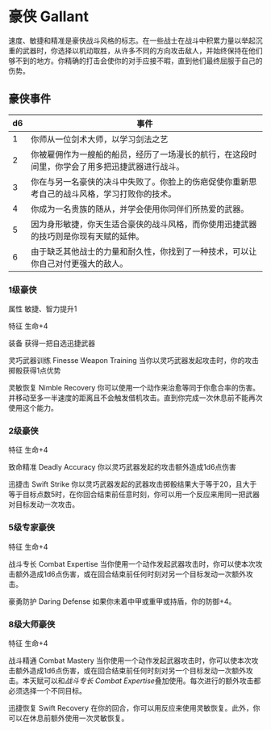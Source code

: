 # 豪侠 Gallant

速度、敏捷和精准是豪侠战斗风格的标志。在一些战士在战斗中积累力量以举起沉重的武器时，你选择以机动取胜，从许多不同的方向攻击敌人，并始终保持在他们够不到的地方。你精确的打击会使你的对手应接不暇，直到他们最终屈服于自己的伤势。

## 豪侠事件

<table>
<thead>
<tr class="header">
<th>d6</th>
<th>事件</th>
</tr>
</thead>
<tbody>
<tr class="odd">
<td>1</td>
<td>你师从一位剑术大师，以学习剑法之艺</td>
</tr>
<tr class="even">
<td>2</td>
<td>你被雇佣作为一艘船的船员，经历了一场漫长的航行，在这段时间里，你学会了用多把迅捷武器进行战斗。</td>
</tr>
<tr class="odd">
<td>3</td>
<td>你在与另一名豪侠的决斗中失败了。你脸上的伤疤促使你重新思考自己的战斗风格，学习打败你的技术。</td>
</tr>
<tr class="even">
<td>4</td>
<td>你成为一名贵族的随从，并学会使用你同伴们所热爱的武器。</td>
</tr>
<tr class="odd">
<td>5</td>
<td>因为身形敏捷，你天生适合豪侠的战斗风格，而你使用迅捷武器的技巧则是你现有天赋的延伸。</td>
</tr>
<tr class="even">
<td>6</td>
<td>由于缺乏其他战士的力量和耐久性，你找到了一种技术，可以让你自己对付更强大的敌人。</td>
</tr>
</tbody>
</table>

### 1级豪侠

属性 敏捷、智力提升1

特征 生命+4

装备 获得一把自选迅捷武器

灵巧武器训练 Finesse Weapon Training
当你以灵巧武器发起攻击时，你的攻击掷骰获得1点优势

灵敏恢复 Nimble Recovery
你可以使用一个动作来治愈等同于你愈合率的伤害。并移动至多一半速度的距离且不会触发借机攻击。直到你完成一次休息前不能再次使用这个能力。

### 2级豪侠

特征 生命+4

致命精准 Deadly Accuracy 你以灵巧武器发起的攻击额外造成1d6点伤害

迅捷击 Swift Strike
你以灵巧武器发起的武器攻击掷骰结果大于等于20，且大于等于目标点数5时，在你回合结束前任意时刻，你可以用一个反应来用同一把武器对目标发动一次攻击。

### 5级专家豪侠

特征 生命+4

战斗专长 Combat Expertise
当你使用一个动作发起武器攻击时，你可以使本次攻击额外造成1d6点伤害，或在回合结束前任何时刻对另一个目标发动一次额外攻击。

豪勇防护 Daring Defense 如果你未着中甲或重甲或持盾，你的防御+4。

### 8级大师豪侠

特征 生命+4

战斗精通 Combat Mastery
当你使用一个动作发起武器攻击时，你可以使本次攻击额外造成1d6点伤害，或在回合结束前任何时刻对另一个目标发动一次额外攻击。本天赋可以和*战斗专长
Combat Expertise*叠加使用。每次进行的额外攻击都必须选择一个不同目标。

迅捷恢复 Swift Recovery
在你的回合，你可以用反应来使用灵敏恢复。此外，你可以在休息前额外使用一次灵敏恢复。
